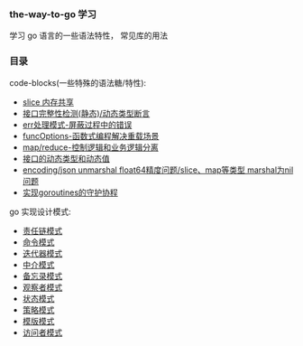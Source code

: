 ### the-way-to-go 学习

学习 go 语言的一些语法特性， 常见库的用法


### 目录

code-blocks(一些特殊的语法糖/特性):
- [slice 内存共享](./code-block/slice_share_memory.go)
- [接口完整性检测(静态)/动态类型断言](./code-block/interface_full_check.go)
- [err处理模式-屏蔽过程中的错误](./code-block/mask_process_err.go)
- [funcOptions-函数式编程解决重载场景](./code-block/func_option.go)
- [map/reduce-控制逻辑和业务逻辑分离](./code-block/func_option.go)
- [接口的动态类型和动态值](./code-block/itab_data.go)
- [encoding/json unmarshal float64精度问题/slice、map等类型 marshal为nil问题](./code-block/json_marshal.go)
- [实现goroutines的守护协程](./code-block/protect_goroutines.go)


go 实现设计模式:
- [责任链模式](./design-patterns/chain-of-responsibility/chain-of-responsibility.go)
- [命令模式](./design-patterns/command/command.go)
- [迭代器模式](./design-patterns/iterator/iterator.go)
- [中介模式](./design-patterns/mediator/mediator.go)
- [备忘录模式](./design-patterns/memento/memento.go)
- [观察者模式](./design-patterns/observer/observer.go)
- [状态模式](./design-patterns/state/state.go)
- [策略模式](./design-patterns/strategy/strategy.go)
- [模版模式](./design-patterns/template-method/template_method.go)
- [访问者模式](./design-patterns/visitor/visitor.go)